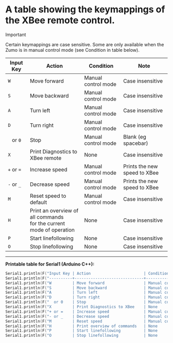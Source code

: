 # A table showing the keymappings of the XBee remote control.

> [!IMPORTANT]
> Certain keymappings are case sensitive. Some are only available when the Zumo is in manual control mode (see Condition in table below).

| Input Key | Action | Condition | Note |
|-----------|--------|-----------| ---|
|`W` | Move forward | Manual control mode | Case insensitive |
|`S` | Move backward | Manual control mode | Case insensitive |
|`A` | Turn left | Manual control mode | Case insensitive |
|`D` | Turn right | Manual control mode | Case insensitive |
|` ` or `0`| Stop | Manual control mode | Blank (eg spacebar) |
|`X` | Print Diagnostics to XBee remote | None | Case insensitive |
|`+` or `=` | Increase speed | Manual control mode | Prints the new speed to XBee |
|`-` or `_` | Decrease speed | Manual control mode | Prints the new speed to XBee |
|`M` | Reset speed to default | Manual control mode | Case insensitive |
|`H` | Print an overview of all commands</br> for the current mode of operation | None | Case insensitive |
|`P` | Start linefollowing | None | Case insensitive |
|`O` | Stop linefollowing | None | Case insensitive |


---

**Printable table for Serial1 (Arduino C++):**

```cpp
Serial1.println(F("Input Key | Action                       | Condition           | Note"));
Serial1.println(F("----------+------------------------------+---------------------+-----------------------------"));
Serial1.println(F("W         | Move forward                 | Manual control mode | Case insensitive"));
Serial1.println(F("S         | Move backward                | Manual control mode | Case insensitive"));
Serial1.println(F("A         | Turn left                    | Manual control mode | Case insensitive"));
Serial1.println(F("D         | Turn right                   | Manual control mode | Case insensitive"));
Serial1.println(F("  or 0    | Stop                         | Manual control mode | Blank (eg spacebar)"));
Serial1.println(F("X         | Print Diagnostics to XBee    | None                | Case insensitive"));
Serial1.println(F("+ or =    | Increase speed               | Manual control mode | Prints new speed to XBee"));
Serial1.println(F("- or _    | Decrease speed               | Manual control mode | Prints new speed to XBee"));
Serial1.println(F("M         | Reset speed                  | Manual control mode | Prints new speed to XBee"));
Serial1.println(F("H         | Print overview of commands   | None                | Case insensitive"));
Serial1.println(F("P         | Start linefollowing          | None                | Case insensitive"));
Serial1.println(F("O         | Stop linefollowing           | None                | Case insensitive"));
```
